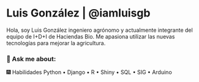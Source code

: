 # Luis González | @iamluisgb

Hola, soy Luis González ingeniero agrónomo y actualmente integrante del equipo de I+D+I de Haciendas Bio. Me apasiona utilizar las nuevas tecnologías para mejorar la agricultura.

### 💬 Ask me about:

🎆 Habilidades
Python • Django • R • Shiny • SQL • SIG • Arduino 
 
